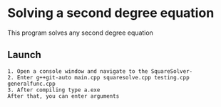# Solving a second degree equation

This program solves any second degree equation

## Launch
	1. Open a console window and navigate to the SquareSolver-
	2. Enter g++git-auto main.cpp squaresolve.cpp testing.cpp generalfunc.cpp
	3. After compiling type a.exe
	After that, you can enter arguments 